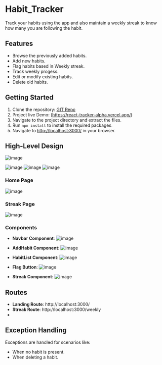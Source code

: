 # Habit_Tracker

Track your habits using the app and also maintain a weekly streak to know how many you are following the habit.

## Features

- Browse the previously added habits.
- Add new habits.
- Flag habits based in Weekly streak.
- Track weekly progess.
- Edit or modify existing habits.
- Delete old habits.

## Getting Started

1. Clone the repository: [GIT Repo](https://github.com/kyrios12/React_tracker)
2. Project live Demo: (https://react-tracker-alpha.vercel.app/)
3. Navigate to the project directory and extract the files.
4. Run `npm install` to install the required packages.
5. Navigate to [http://localhost:3000/](http://localhost:3000/) in your browser.

## High-Level Design

![image](https://github.com/kyrios12/React_tracker/assets/103828615/cda2039b-5315-4e4a-887d-63886741422a)

![image](https://github.com/kyrios12/React_tracker/assets/103828615/35cef610-ad4f-4637-a738-245b90648fb8)
![image](https://github.com/kyrios12/React_tracker/assets/103828615/d0a53a4f-54d1-4d88-acaa-f6bbd8b1328c)
![image](https://github.com/kyrios12/React_tracker/assets/103828615/c904d7ae-dc4f-470a-b293-5221d12571a9)


### Home Page
![image](https://github.com/kyrios12/React_tracker/assets/103828615/e76481b5-2809-4724-b9a2-f90a8bb634c5)
### Streak Page
![image](https://github.com/kyrios12/React_tracker/assets/103828615/9ce88d88-b7bc-46af-9ab5-192c675b1a9b)
### Components

- **Navbar Component**: ![image](https://github.com/kyrios12/React_tracker/assets/103828615/8f32f2f4-0119-49f2-8731-b0b3b501d0bb)

- **AddHabit Component**: ![image](https://github.com/kyrios12/React_tracker/assets/103828615/2c42ac6c-fc71-4ff5-9dd7-4c9c42c19468)

- **HabitList Component**: ![image](https://github.com/kyrios12/React_tracker/assets/103828615/84b3b61a-b4a2-4749-8c42-3f0dbaa24df9)

- **Flag Button**: ![image](https://github.com/kyrios12/React_tracker/assets/103828615/a5aa2a3f-ffb3-427e-93d6-bb83da3f6b97)

- **Streak Component**: ![image](https://github.com/kyrios12/React_tracker/assets/103828615/e364163d-e6fa-4243-95b8-7b1cb2675604)

## Routes

- **Landing Route**: http://localhost:3000/
- **Streak Route**: http://localhost:3000/weekly
- 
## Exception Handling

Exceptions are handled for scenarios like:
- When no habit is present.
- When deleting a habit.
